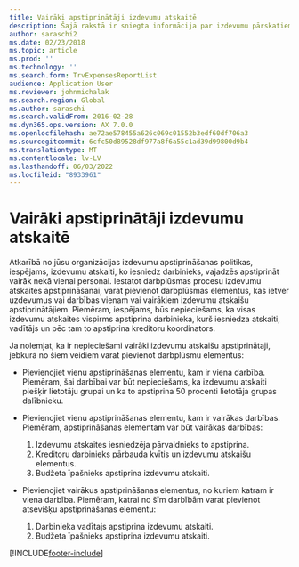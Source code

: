 ```yaml
---
title: Vairāki apstiprinātāji izdevumu atskaitē
description: Šajā rakstā ir sniegta informācija par izdevumu pārskatiem, kuriem nepieciešams vairāku personu apstiprinājums.
author: saraschi2
ms.date: 02/23/2018
ms.topic: article
ms.prod: ''
ms.technology: ''
ms.search.form: TrvExpensesReportList
audience: Application User
ms.reviewer: johnmichalak
ms.search.region: Global
ms.author: saraschi
ms.search.validFrom: 2016-02-28
ms.dyn365.ops.version: AX 7.0.0
ms.openlocfilehash: ae72ae578455a626c069c01552b3edf60df706a3
ms.sourcegitcommit: 6cfc50d89528df977a8f6a55c1ad39d99800d9b4
ms.translationtype: MT
ms.contentlocale: lv-LV
ms.lasthandoff: 06/03/2022
ms.locfileid: "8933961"
---
```

# <a name="multiple-approvers-on-an-expense-report"></a>Vairāki apstiprinātāji izdevumu atskaitē

Atkarībā no jūsu organizācijas izdevumu apstiprināšanas politikas, iespējams, izdevumu atskaiti, ko iesniedz darbinieks, vajadzēs apstiprināt vairāk nekā vienai personai. Iestatot darbplūsmas procesu izdevumu atskaites apstiprināšanai, varat pievienot darbplūsmas elementus, kas ietver uzdevumus vai darbības vienam vai vairākiem izdevumu atskaišu apstiprinātājiem. Piemēram, iespējams, būs nepieciešams, ka visas izdevumu atskaites vispirms apstiprina darbinieka, kurš iesniedza atskaiti, vadītājs un pēc tam to apstiprina kreditoru koordinators.

Ja nolemjat, ka ir nepieciešami vairāki izdevumu atskaišu apstiprinātaji, jebkurā no šiem veidiem varat pievienot darbplūsmu elementus:

- Pievienojiet vienu apstiprināšanas elementu, kam ir viena darbība. Piemēram, šai darbībai var būt nepieciešams, ka izdevumu atskaiti piešķir lietotāju grupai un ka to apstiprina 50 procenti lietotāja grupas dalībnieku.
- Pievienojiet vienu apstiprināšanas elementu, kam ir vairākas darbības. Piemēram, apstiprināšanas elementam var būt vairākas darbības:

    1. Izdevumu atskaites iesniedzēja pārvaldnieks to apstiprina.
    2. Kreditoru darbinieks pārbauda kvītis un izdevumu atskaišu elementus.
    3. Budžeta īpašnieks apstiprina izdevumu atskaiti.

- Pievienojiet vairākus apstiprināšanas elementus, no kuriem katram ir viena darbība. Piemēram, katrai no šīm darbībām varat pievienot atsevišķu apstiprināšanas elementu:

    1. Darbinieka vadītajs apstiprina izdevumu atskaiti.
    2. Budžeta īpašnieks apstiprina izdevumu atskaiti.


[!INCLUDE[footer-include](../includes/footer-banner.md)]